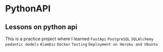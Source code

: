 # PythonAPI
## Lessons on python api
This is a practice project where I learned
`FastApi`
`PostgreSQL`
`SQLAlchemy`
`pedantic models`
`Alembic`
`Docker`
`Testing`
`Deployment on Heroku and Ubuntu`

